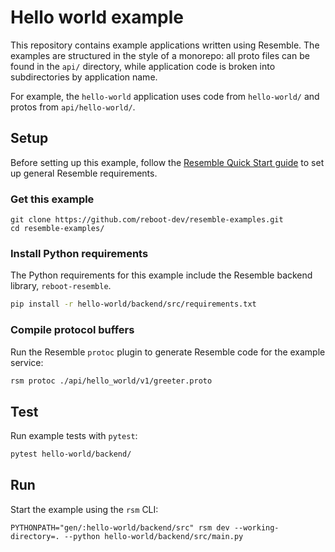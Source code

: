 # Hello world example

<!--
TODO: include a frontend in this example.
-->

This repository contains example applications written using Resemble. The
examples are structured in the style of a monorepo: all proto files can be found
in the `api/` directory, while application code is broken into subdirectories by
application name.

For example, the `hello-world` application uses code from `hello-world/` and
protos from `api/hello-world/`.

## Setup

Before setting up this example, follow the [Resemble Quick Start
guide](../documentation/docs/quick-start.md) to set up general Resemble
requirements.

### Get this example

<!-- TODO: fetch this snippet from a test. -->

```shell
git clone https://github.com/reboot-dev/resemble-examples.git
cd resemble-examples/
```

### Install Python requirements

The Python requirements for this example include the Resemble backend library, `reboot-resemble`.

<!-- MARKDOWN-AUTO-DOCS:START (CODE:src=./readme_test.sh&lines=52-52) -->
<!-- The below code snippet is automatically added from ./readme_test.sh -->
```sh
pip install -r hello-world/backend/src/requirements.txt
```
<!-- MARKDOWN-AUTO-DOCS:END -->

### Compile protocol buffers

Run the Resemble `protoc` plugin to generate Resemble code for the example
service:

<!--
TODO(benh,zakhar): change the default output directory from `gen/` to `api/`.
-->

<!-- MARKDOWN-AUTO-DOCS:START (CODE:src=./readme_test.sh&lines=55-55) -->
<!-- The below code snippet is automatically added from ./readme_test.sh -->
```sh
rsm protoc ./api/hello_world/v1/greeter.proto
```
<!-- MARKDOWN-AUTO-DOCS:END -->

## Test

Run example tests with `pytest`:

<!-- MARKDOWN-AUTO-DOCS:START (CODE:src=./readme_test.sh&lines=58-58) -->
<!-- The below code snippet is automatically added from ./readme_test.sh -->
```sh
pytest hello-world/backend/
```
<!-- MARKDOWN-AUTO-DOCS:END -->

## Run

Start the example using the `rsm` CLI:

<!--
TODO: include this command in readme_test.sh.
-->

<!--
TODO(benh,zakhar): auto-detect the PROTOPATH.
TODO(rjh): add appropriate `--watch`es. It seems they may not work as desired right now?
-->

<!-- TODO: what does the --working-directory flag do here? -->

```shell
PYTHONPATH="gen/:hello-world/backend/src" rsm dev --working-directory=. --python hello-world/backend/src/main.py
```

<!--
TODO: introduce an `rsm grpcurl` (or `rsm call` or ...) that lets us explore
our backend in another terminal by calling RPCs.
-->
